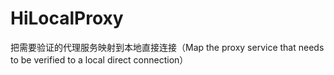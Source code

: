 # HiLocalProxy
把需要验证的代理服务映射到本地直接连接（Map the proxy service that needs to be verified to a local direct connection）



